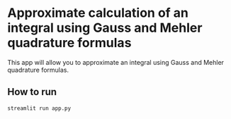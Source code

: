 # Approximate calculation of an integral using Gauss and Mehler quadrature formulas
This app will allow you to approximate an integral using Gauss and Mehler quadrature formulas.

## How to run
```bash
streamlit run app.py
```
